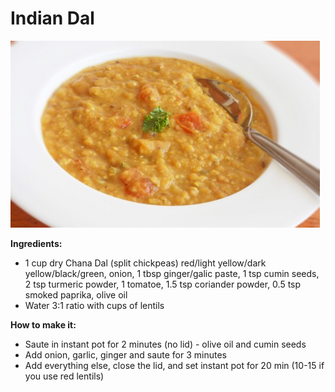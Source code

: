 # Indian Dal

![dal](dal.jpg)

**Ingredients:**

* 1 cup dry Chana Dal (split chickpeas) red/light yellow/dark yellow/black/green, onion, 1 tbsp ginger/galic paste, 1 tsp cumin seeds, 2 tsp turmeric powder, 1 tomatoe, 1.5 tsp coriander powder, 0.5 tsp smoked paprika, olive oil
* Water 3:1 ratio with cups of lentils

**How to make it:**

* Saute in instant pot for 2 minutes (no lid) - olive oil and cumin seeds
* Add onion, garlic, ginger and saute for 3 minutes
* Add everything else, close the lid, and set instant pot for 20 min (10-15 if you use red lentils)

